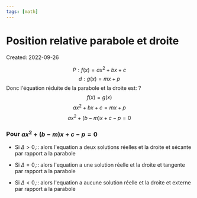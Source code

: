 ```yaml
---
tags: [math] 
---
```

# Position relative parabole et droite
Created: 2022-09-26


$$P:f(x)=ax^2+bx+c$$
$$d:g(x)=mx+p$$
Donc l'équation réduite de la parabole et la droite est:
?
$$f(x)=g(x)$$
$$ax^2+bx+c=mx+p$$
$$ax^2+(b-m)x+c-p=0$$
<!--SR:!2024-07-04,150,250-->

### Pour $ax^2+(b-m)x+c-p=0$
- Si $\Delta>0$,:: alors l'equation a deux solutions réelles et la droite et sécante par rapport a la parabole
<!--SR:!2024-10-07,296,252-->
- Si $\Delta=0$,:: alors l'equation a une solution réelle et la droite et tangente par rapport a la parabole
<!--SR:!2025-04-04,405,252-->
- Si $\Delta<0$,:: alors l'equation a aucune solution réelle et la droite et externe par rapport a la parabole
<!--SR:!2025-05-06,427,252-->

